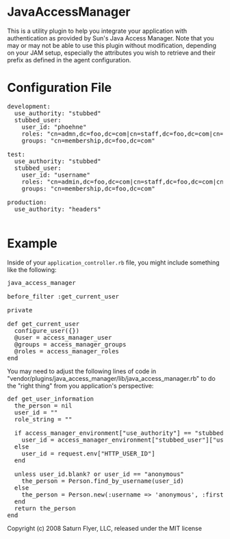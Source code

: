 JavaAccessManager
=================

This is a utility plugin to help you integrate your application with authentication
as provided by Sun's Java Access Manager.  Note that you may or may not be able to use
this plugin without modification, depending on your JAM setup, especially the attributes
you wish to retrieve and their prefix as defined in the agent configuration.


Configuration File
==================

<pre>
development:
  use_authority: "stubbed"
  stubbed_user:
    user_id: "phoehne"
    roles: "cn=admn,dc=foo,dc=com|cn=staff,dc=foo,dc=com|cn=users,dc=foo,dc=com"
    groups: "cn=membership,dc=foo,dc=com"
    
test:
  use_authority: "stubbed"
  stubbed_user:
    user_id: "username"
    roles: "cn=admin,dc=foo,dc=com|cn=staff,dc=foo,dc=com|cn=users,dc=foo,dc=com"
    groups: "cn=membership,dc=foo,dc=com"

production:
  use_authority: "headers"

</pre>

Example
=======

Inside of your <code>application_controller.rb</code> file, you might include something like the
following:

<pre>
java_access_manager

before_filter :get_current_user

private

def get_current_user
  configure_user({})
  @user = access_manager_user
  @groups = access_manager_groups
  @roles = access_manager_roles
end
</pre>

You may need to adjust the following lines of code in "vendor/plugins/java\_access\_manager/lib/java\_access\_manager.rb"
to do the "right thing" from you application's perspective:

<pre>
def get_user_information
  the_person = nil
  user_id = ""
  role_string = ""
  
  if access_manager_environment["use_authority"] == "stubbed"
    user_id = access_manager_environment["stubbed_user"]["user_id"]
  else
    user_id = request.env["HTTP_USER_ID"]
  end

  unless user_id.blank? or user_id == "anonymous"
    the_person = Person.find_by_username(user_id)
  else
    the_person = Person.new(:username => 'anonymous', :first_name => 'anonymous', :last_name => 'user')
  end
  return the_person
end
</pre>


Copyright (c) 2008 Saturn Flyer, LLC, released under the MIT license

